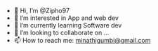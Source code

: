 - 👋 Hi, I’m @Zipho97
- 👀 I’m interested in App and web dev
- 🌱 I’m currently learning Software dev
- 💞️ I’m looking to collaborate on ...
- 📫 How to reach me: minathigumbi@gmail.com

